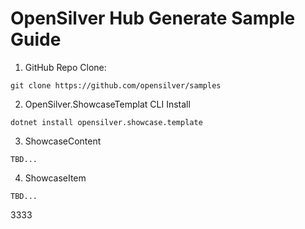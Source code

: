 # OpenSilver Hub Generate Sample Guide

1. GitHub Repo Clone:  

```
git clone https://github.com/opensilver/samples
```

2. OpenSilver.ShowcaseTemplat CLI Install

```
dotnet install opensilver.showcase.template
```

3. ShowcaseContent
```
TBD...
```
4. ShowcaseItem
```
TBD...
```

3333